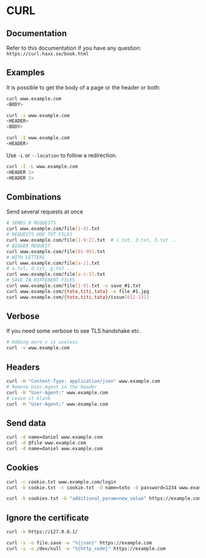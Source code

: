# CURL

## Documentation

Refer to this documentation if you have any question:
`https://curl.haxx.se/book.html`

## Examples

It is possible to get the body of a page or the header or both:
```sh
curl www.example.com
<BODY>

curl -i www.example.com
<HEADER>
<BODY>

curl -I www.example.com
<HEADER>
```

Use `-L` or `--location` to follow a redirection.

```sh
curl -I -L www.example.com
<HEADER 1>
<HEADER 2>
```

## Combinations

Send several requests at once
```sh
# SENDS 9 REQUESTS
curl www.example.com/file[1-9].txt
# REQUESTS ODD TXT FILES
curl www.example.com/file[1-9:2].txt  # 1.txt, 3.txt, 5.txt ..
# BIGGER REQUEST
curl www.example.com/file[01-99].txt
# WITH LETTERS
curl www.example.com/file[a-z].txt
# a.txt, d.txt, g.txt ...
curl www.example.com/file[a-z:3].txt
# SAVE IN DIFFERENT FILES
curl www.example.com/file[1-9].txt -o save_#1.txt
curl www.example.com/{toto,titi,tata} -o file_#1.jpg
curl www.example.com/{toto,titi,tata}/issue[012-132]
```

## Verbose

If you need some verbose to see TLS handshake etc.
```sh
# Adding more v is useless
curl -v www.example.com
```

## Headers

```sh
curl -H "Content-Type: application/json" www.example.com
# Remove User-Agent in the header
curl -H "User-Agent:" www.example.com
# Leave it blank
curl -H "User-Agent;" www.example.com
```

## Send data

```sh
curl -d name=daniel www.example.com
curl -d @file www.example.com
curl -d name=daniel www.example.com
```

## Cookies

```sh
curl -c cookie.txt www.example.com/login
curl -b cookie.txt -c cookie.txt -d name=toto -d password=1234 www.example.com/home

curl -b cookies.txt -b "additional_param=new_value" https://example.com/dashboard
```


## Ignore the certificate
```sh
curl -k https://127.0.0.1/
```


```sh
curl -s -o file.save -w "%{json}" https://example.com
curl -s -o /dev/null -w "%{http_code}" https://example.com
```

